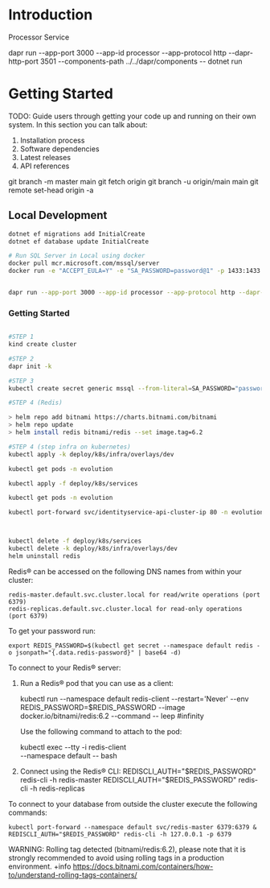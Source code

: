 # Introduction 
Processor Service

dapr run --app-port 3000 --app-id processor --app-protocol http --dapr-http-port 3501 --components-path ../../dapr/components -- dotnet run

# Getting Started
TODO: Guide users through getting your code up and running on their own system. In this section you can talk about:
1.	Installation process
2.	Software dependencies
3.	Latest releases
4.	API references

git branch -m master main
git fetch origin
git branch -u origin/main main
git remote set-head origin -a


## Local Development

```sh
dotnet ef migrations add InitialCreate
dotnet ef database update InitialCreate

# Run SQL Server in Local using docker
docker pull mcr.microsoft.com/mssql/server
docker run -e "ACCEPT_EULA=Y" -e "SA_PASSWORD=password@1" -p 1433:1433 --name sql -d mcr.microsoft.com/mssql/server:2017-latest


dapr run --app-port 3000 --app-id processor --app-protocol http --dapr-http-port 3501 --components-path ../../dapr/components -- dotnet run

```

### Getting Started
```sh

#STEP 1
kind create cluster

#STEP 2
dapr init -k

#STEP 3
kubectl create secret generic mssql --from-literal=SA_PASSWORD="password@1" -n evolution

#STEP 4 (Redis)

> helm repo add bitnami https://charts.bitnami.com/bitnami
> helm repo update
> helm install redis bitnami/redis --set image.tag=6.2

#STEP 4 (step infra on kubernetes)
kubectl apply -k deploy/k8s/infra/overlays/dev

kubectl get pods -n evolution

kubectl apply -f deploy/k8s/services

kubectl get pods -n evolution

kubectl port-forward svc/identityservice-api-cluster-ip 80 -n evolution



kubectl delete -f deploy/k8s/services
kubectl delete -k deploy/k8s/infra/overlays/dev
helm uninstall redis

```

Redis&reg; can be accessed on the following DNS names from within your cluster:

    redis-master.default.svc.cluster.local for read/write operations (port 6379)
    redis-replicas.default.svc.cluster.local for read-only operations (port 6379)



To get your password run:

    export REDIS_PASSWORD=$(kubectl get secret --namespace default redis -o jsonpath="{.data.redis-password}" | base64 -d)

To connect to your Redis&reg; server:

1. Run a Redis&reg; pod that you can use as a client:

   kubectl run --namespace default redis-client --restart='Never'  --env REDIS_PASSWORD=$REDIS_PASSWORD  --image docker.io/bitnami/redis:6.2 --command -- leep #infinity

   Use the following command to attach to the pod:

   kubectl exec --tty -i redis-client \
   --namespace default -- bash

2. Connect using the Redis&reg; CLI:
   REDISCLI_AUTH="$REDIS_PASSWORD" redis-cli -h redis-master
   REDISCLI_AUTH="$REDIS_PASSWORD" redis-cli -h redis-replicas

To connect to your database from outside the cluster execute the following commands:

    kubectl port-forward --namespace default svc/redis-master 6379:6379 &
    REDISCLI_AUTH="$REDIS_PASSWORD" redis-cli -h 127.0.0.1 -p 6379
WARNING: Rolling tag detected (bitnami/redis:6.2), please note that it is strongly recommended to avoid using rolling tags in a production environment.
+info https://docs.bitnami.com/containers/how-to/understand-rolling-tags-containers/



